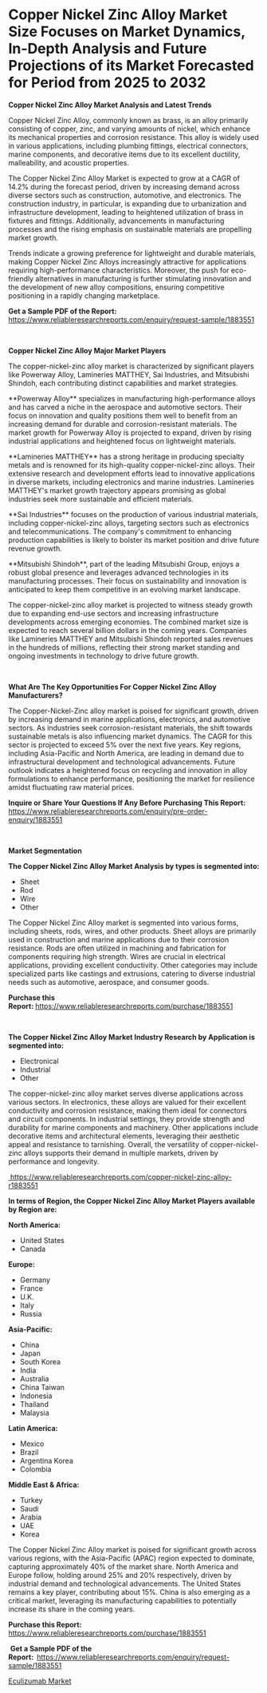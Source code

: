 <p><h1>Copper Nickel Zinc Alloy Market Size Focuses on Market Dynamics, In-Depth Analysis and Future Projections of its Market Forecasted for Period from 2025 to 2032</h1></p><p><strong>Copper Nickel Zinc Alloy Market Analysis and Latest Trends</strong></p>
<p><p>Copper Nickel Zinc Alloy, commonly known as brass, is an alloy primarily consisting of copper, zinc, and varying amounts of nickel, which enhance its mechanical properties and corrosion resistance. This alloy is widely used in various applications, including plumbing fittings, electrical connectors, marine components, and decorative items due to its excellent ductility, malleability, and acoustic properties.</p><p>The Copper Nickel Zinc Alloy Market is expected to grow at a CAGR of 14.2% during the forecast period, driven by increasing demand across diverse sectors such as construction, automotive, and electronics. The construction industry, in particular, is expanding due to urbanization and infrastructure development, leading to heightened utilization of brass in fixtures and fittings. Additionally, advancements in manufacturing processes and the rising emphasis on sustainable materials are propelling market growth. </p><p>Trends indicate a growing preference for lightweight and durable materials, making Copper Nickel Zinc Alloys increasingly attractive for applications requiring high-performance characteristics. Moreover, the push for eco-friendly alternatives in manufacturing is further stimulating innovation and the development of new alloy compositions, ensuring competitive positioning in a rapidly changing marketplace.</p></p>
<p><strong>Get a Sample PDF of the Report:&nbsp;</strong> <a href="https://www.reliableresearchreports.com/enquiry/request-sample/1883551?utm_campaign=3253&utm_medium=2&utm_source=Github&utm_content=ia&utm_term=02042025&utm_id=copper-nickel-zinc-alloy">https://www.reliableresearchreports.com/enquiry/request-sample/1883551</a></p>
<p>&nbsp;</p>
<p><strong>Copper Nickel Zinc Alloy Major Market Players</strong></p>
<p><p>The copper-nickel-zinc alloy market is characterized by significant players like Powerway Alloy, Lamineries MATTHEY, Sai Industries, and Mitsubishi Shindoh, each contributing distinct capabilities and market strategies.</p><p>**Powerway Alloy** specializes in manufacturing high-performance alloys and has carved a niche in the aerospace and automotive sectors. Their focus on innovation and quality positions them well to benefit from an increasing demand for durable and corrosion-resistant materials. The market growth for Powerway Alloy is projected to expand, driven by rising industrial applications and heightened focus on lightweight materials.</p><p>**Lamineries MATTHEY** has a strong heritage in producing specialty metals and is renowned for its high-quality copper-nickel-zinc alloys. Their extensive research and development efforts lead to innovative applications in diverse markets, including electronics and marine industries. Lamineries MATTHEY's market growth trajectory appears promising as global industries seek more sustainable and efficient materials.</p><p>**Sai Industries** focuses on the production of various industrial materials, including copper-nickel-zinc alloys, targeting sectors such as electronics and telecommunications. The company's commitment to enhancing production capabilities is likely to bolster its market position and drive future revenue growth.</p><p>**Mitsubishi Shindoh**, part of the leading Mitsubishi Group, enjoys a robust global presence and leverages advanced technologies in its manufacturing processes. Their focus on sustainability and innovation is anticipated to keep them competitive in an evolving market landscape.</p><p>The copper-nickel-zinc alloy market is projected to witness steady growth due to expanding end-use sectors and increasing infrastructure developments across emerging economies. The combined market size is expected to reach several billion dollars in the coming years. Companies like Lamineries MATTHEY and Mitsubishi Shindoh reported sales revenues in the hundreds of millions, reflecting their strong market standing and ongoing investments in technology to drive future growth.</p></p>
<p>&nbsp;</p>
<p><strong>What Are The Key Opportunities For Copper Nickel Zinc Alloy Manufacturers?</strong></p>
<p><p>The Copper-Nickel-Zinc alloy market is poised for significant growth, driven by increasing demand in marine applications, electronics, and automotive sectors. As industries seek corrosion-resistant materials, the shift towards sustainable metals is also influencing market dynamics. The CAGR for this sector is projected to exceed 5% over the next five years. Key regions, including Asia-Pacific and North America, are leading in demand due to infrastructural development and technological advancements. Future outlook indicates a heightened focus on recycling and innovation in alloy formulations to enhance performance, positioning the market for resilience amidst fluctuating raw material prices.</p></p>
<p><strong>Inquire or Share Your Questions If Any Before Purchasing This Report:</strong> <a href="https://www.reliableresearchreports.com/enquiry/pre-order-enquiry/1883551?utm_campaign=3253&utm_medium=2&utm_source=Github&utm_content=ia&utm_term=02042025&utm_id=copper-nickel-zinc-alloy">https://www.reliableresearchreports.com/enquiry/pre-order-enquiry/1883551</a></p>
<p>&nbsp;</p>
<p><strong>Market Segmentation</strong></p>
<p><strong>The Copper Nickel Zinc Alloy Market Analysis by types is segmented into:</strong></p>
<p><ul><li>Sheet</li><li>Rod</li><li>Wire</li><li>Other</li></ul></p>
<p><p>The Copper Nickel Zinc Alloy market is segmented into various forms, including sheets, rods, wires, and other products. Sheet alloys are primarily used in construction and marine applications due to their corrosion resistance. Rods are often utilized in machining and fabrication for components requiring high strength. Wires are crucial in electrical applications, providing excellent conductivity. Other categories may include specialized parts like castings and extrusions, catering to diverse industrial needs such as automotive, aerospace, and consumer goods.</p></p>
<p><strong>Purchase this Report:&nbsp;</strong><a href="https://www.reliableresearchreports.com/purchase/1883551?utm_campaign=3253&utm_medium=2&utm_source=Github&utm_content=ia&utm_term=02042025&utm_id=copper-nickel-zinc-alloy">https://www.reliableresearchreports.com/purchase/1883551</a></p>
<p>&nbsp;</p>
<p><strong>The Copper Nickel Zinc Alloy Market Industry Research by Application is segmented into:</strong></p>
<p><ul><li>Electronical</li><li>Industrial</li><li>Other</li></ul></p>
<p><p>The copper-nickel-zinc alloy market serves diverse applications across various sectors. In electronics, these alloys are valued for their excellent conductivity and corrosion resistance, making them ideal for connectors and circuit components. In industrial settings, they provide strength and durability for marine components and machinery. Other applications include decorative items and architectural elements, leveraging their aesthetic appeal and resistance to tarnishing. Overall, the versatility of copper-nickel-zinc alloys supports their demand in multiple markets, driven by performance and longevity.</p></p>
<p><a href="https://www.reliableresearchreports.com/copper-nickel-zinc-alloy-r1883551?utm_campaign=3253&utm_medium=2&utm_source=Github&utm_content=ia&utm_term=02042025&utm_id=copper-nickel-zinc-alloy">&nbsp;https://www.reliableresearchreports.com/copper-nickel-zinc-alloy-r1883551</a></p>
<p><strong>In terms of Region, the Copper Nickel Zinc Alloy Market Players available by Region are:</strong></p>
<p>
    <p> <strong> North America: </strong>
        <ul>
            <li>United States</li>
            <li>Canada</li>
        </ul>
        </p> 
    <p> <strong> Europe: </strong>
        <ul>
            <li>Germany</li>
            <li>France</li>
            <li>U.K.</li>
            <li>Italy</li>
            <li>Russia</li>
        </ul>
        </p> 
    <p> <strong> Asia-Pacific: </strong>
        <ul>
            <li>China</li>
            <li>Japan</li>
            <li>South Korea</li>
            <li>India</li>
            <li>Australia</li>
            <li>China Taiwan</li>
            <li>Indonesia</li>
            <li>Thailand</li>
            <li>Malaysia</li>
        </ul>
        </p> 
    <p> <strong> Latin America: </strong>
        <ul>
            <li>Mexico</li>
            <li>Brazil</li>
            <li>Argentina Korea</li>
            <li>Colombia</li>
        </ul>
        </p> 
    <p> <strong> Middle East & Africa: </strong>
        <ul>
            <li>Turkey</li>
            <li>Saudi</li>
            <li>Arabia</li>
            <li>UAE</li>
            <li>Korea</li>
        </ul>
    </p>
    </p>
<p><p>The Copper Nickel Zinc Alloy market is poised for significant growth across various regions, with the Asia-Pacific (APAC) region expected to dominate, capturing approximately 40% of the market share. North America and Europe follow, holding around 25% and 20% respectively, driven by industrial demand and technological advancements. The United States remains a key player, contributing about 15%. China is also emerging as a critical market, leveraging its manufacturing capabilities to potentially increase its share in the coming years.</p></p>
<p><strong>Purchase this Report: </strong><a href="https://www.reliableresearchreports.com/purchase/1883551?utm_campaign=3253&utm_medium=2&utm_source=Github&utm_content=ia&utm_term=02042025&utm_id=copper-nickel-zinc-alloy">https://www.reliableresearchreports.com/purchase/1883551</a></p>
<p>&nbsp;<strong>Get a Sample PDF of the Report:&nbsp;&nbsp;</strong><a href="https://www.reliableresearchreports.com/enquiry/request-sample/1883551?utm_campaign=3253&utm_medium=2&utm_source=Github&utm_content=ia&utm_term=02042025&utm_id=copper-nickel-zinc-alloy">https://www.reliableresearchreports.com/enquiry/request-sample/1883551</a></p>
<p><strong></strong></p>
<p><p><a href="https://github.com/sirayedantte/Market-Research-Report-List-1/blob/main/eculizumab-market.md?utm_campaign=3253&utm_medium=2&utm_source=Github&utm_content=ia&utm_term=02042025&utm_id=copper-nickel-zinc-alloy">Eculizumab Market</a></p></p>